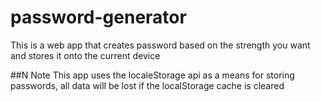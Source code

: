 # password-generator
This is a web app that creates password based on the strength you want and stores it onto the current device

##N Note
This app uses the localeStorage api as a means for storing passwords, all data will be lost if the localStorage cache is cleared
